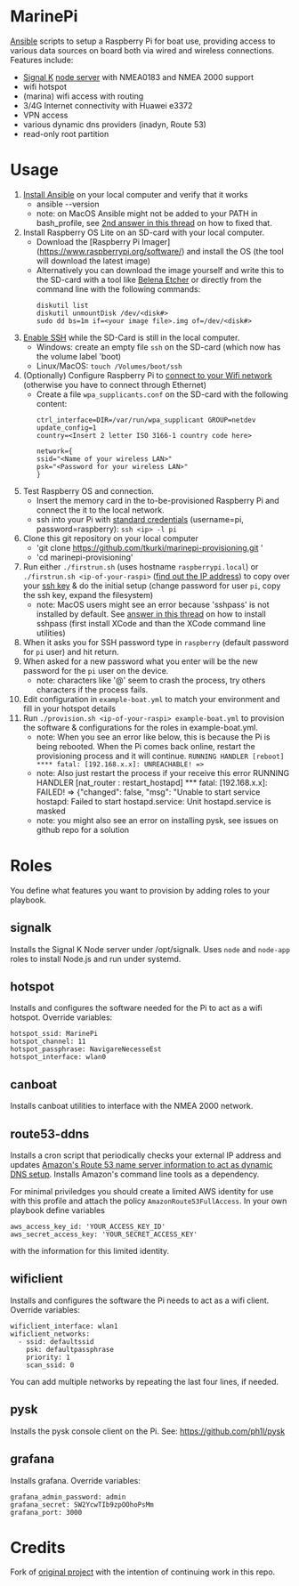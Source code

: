 MarinePi
========

[Ansible](https://en.wikipedia.org/wiki/Ansible_(software)) scripts to setup a Raspberry Pi for boat use, providing access to various data sources on board both via wired and wireless connections. Features include:
- [Signal K](http://signalk.org/) [node server](https://github.com/SignalK/signalk-server-node) with NMEA0183 and NMEA 2000 support
- wifi hotspot
- (marina) wifi access with routing
- 3/4G Internet connectivity with Huawei e3372
- VPN access
- various dynamic dns providers (inadyn, Route 53)
- read-only root partition

Usage
=====

1. [Install Ansible](http://docs.ansible.com/ansible/intro_installation.html) on your local computer and verify that it works
    - ansible --version
    - note: on MacOS Ansible might not be added to your PATH in bash_profile, see [2nd answer in this thread](https://stackoverflow.com/questions/35898734/pip-installs-packages-successfully-but-executables-not-found-from-command-line/35899029) on how to fixed that.
1. Install Raspberry OS Lite on an SD-card with your local computer.
    - Download the [Raspberry Pi Imager] (https://www.raspberrypi.org/software/) and install the OS (the tool will download the latest image)
    - Alternatively you can download the image yourself and write this to the SD-card with a tool like [Belena Etcher](https://www.balena.io/etcher/) or directly from the command line with the following commands:
        ```
        diskutil list
        diskutil unmountDisk /dev/<disk#>
        sudo dd bs=1m if=<your image file>.img of=/dev/<disk#>
        ```
1. [Enable SSH](https://www.raspberrypi.org/documentation/remote-access/ssh/) while the SD-Card is still in the local computer.
    - Windows: create an empty file `ssh` on the SD-card (which now has the volume label 'boot)
    - Linux/MacOS: `touch /Volumes/boot/ssh`
1. (Optionally) Configure Raspberry Pi to [connect to your Wifi network](https://www.raspberrypi.org/documentation/configuration/wireless/headless.md) (otherwise you have to connect through Ethernet)
    - Create a file `wpa_supplicants.conf` on the SD-card with the following content:
        ```
        ctrl_interface=DIR=/var/run/wpa_supplicant GROUP=netdev
        update_config=1
        country=<Insert 2 letter ISO 3166-1 country code here>

        network={
        ssid="<Name of your wireless LAN>"
        psk="<Password for your wireless LAN>"
        }
       ```
1. Test Raspberry OS and connection.
    - Insert the memory card in the to-be-provisioned Raspberry Pi and connect the it to the local network.
    - ssh into your Pi with [standard credentials](https://www.raspberrypi.org/documentation/linux/usage/users.md) (username=pi, password=raspberry):
            `ssh <ip> -l pi`
1. Clone this git repository on your local computer
    - 'git clone https://github.com/tkurki/marinepi-provisioning.git '
    - 'cd marinepi-provisioning'
1. Run either `./firstrun.sh` (uses hostname `raspberrypi.local`) or `./firstrun.sh <ip-of-your-raspi>` ([find out the IP address](https://www.raspberrypi.org/documentation/remote-access/ip-address.md)) to copy over your [ssh key](https://www.raspberrypi.org/documentation/remote-access/ssh/passwordless.md) & do the initial setup (change password for user `pi`, copy the ssh key, expand the filesystem)
    - note: MacOS users might see an error because 'sshpass' is not installed by default. See [answer in this thread](https://stackoverflow.com/questions/32255660/how-to-install-sshpass-on-mac) on how to install sshpass (first install XCode and than the XCode command line utilities)
1. When it asks you for SSH password type in `raspberry` (default password for `pi` user) and hit return.
1. When asked for a new password what you enter will be the new password for the `pi` user on the device.
    - note: characters like '@' seem to crash the process, try others characters if the process fails.
1. Edit configuration in `example-boat.yml` to match your environment and fill in your hotspot details
1. Run `./provision.sh <ip-of-your-raspi> example-boat.yml` to provision the software & configurations for the roles in example-boat.yml.
    - note: When you see an error like below, this is because the Pi is being rebooted. When the Pi comes back online, restart the provisioning process and it will continue.
    `RUNNING HANDLER [reboot] ****
    fatal: [192.168.x.x]: UNREACHABLE! =>`
    - note: Also just restart the process if your receive this error
    RUNNING HANDLER [nat_router : restart_hostapd] ***
    fatal: [192.168.x.x]: FAILED! => {"changed": false, "msg": "Unable to start service hostapd: Failed to start hostapd.service: Unit hostapd.service is masked
    - note: you might also see an error on installing pysk, see issues on github repo for a solution


Roles
=====

You define what features you want to provision by adding roles to your playbook.

signalk
-------
Installs the Signal K Node server under /opt/signalk. Uses `node` and `node-app` roles to install Node.js and run under systemd.

hotspot
-------
Installs and configures the software needed for the Pi to act as a wifi hotspot. Override variables:
```
hotspot_ssid: MarinePi
hotspot_channel: 11
hotspot_passphrase: NavigareNecesseEst
hotspot_interface: wlan0
```

canboat
-------
Installs canboat utilities to interface with the NMEA 2000 network.

route53-ddns
------------
Installs a cron script that periodically checks your external IP address and updates [Amazon's Route 53 name server information to act as dynamic DNS setup](https://willwarren.com/2014/07/03/roll-dynamic-dns-service-using-amazon-route53/). Installs Amazon's command line tools as a dependency.

For minimal priviledges you should create a limited AWS identity for use with this profile and attach the policy `AmazonRoute53FullAccess`. In your own playbook define variables
```
aws_access_key_id: 'YOUR_ACCESS_KEY_ID'
aws_secret_access_key: 'YOUR_SECRET_ACCESS_KEY'
```
with the information for this limited identity.

wificlient
----------
Installs and configures the software the Pi needs to act as a wifi client. Override variables:
```
wificlient_interface: wlan1
wificlient_networks:
  - ssid: defaultssid
    psk: defaultpassphrase
    priority: 1
    scan_ssid: 0
```
You can add multiple networks by repeating the last four lines, if needed.

pysk
----
Installs the pysk console client on the Pi. See: https://github.com/ph1l/pysk

grafana
-------
Installs grafana. Override variables:
```
grafana_admin_password: admin
grafana_secret: SW2YcwTIb9zpOOhoPsMm
grafana_port: 3000
```

Credits
=======

Fork of [original project](https://github.com/hkapanen/sailpi) with the intention of continuing work in this repo.
